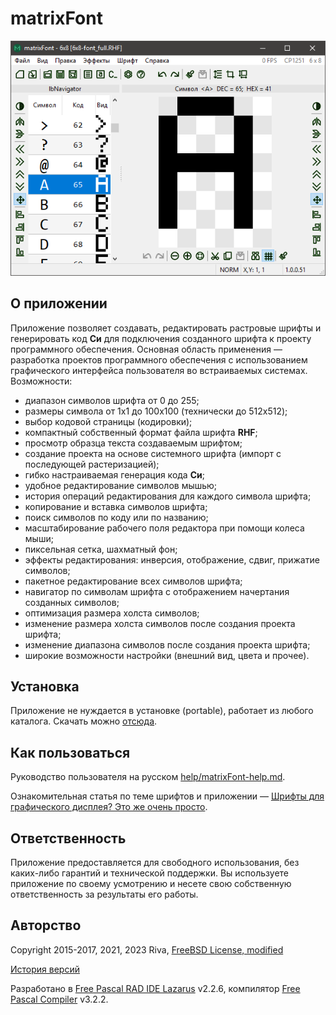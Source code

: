 ﻿# matrixFont



![](help/screenshots/s1.png)



## О приложении

Приложение позволяет создавать, редактировать растровые шрифты и генерировать код **Си** для подключения созданного шрифта к проекту программного обеспечения. Основная область применения — разработка проектов программного обеспечения с использованием графического интерфейса пользователя во встраиваемых системах. Возможности:

- диапазон символов шрифта от 0 до 255;
- размеры символа от 1х1 до 100х100 (технически до 512x512);
- выбор кодовой страницы (кодировки);
- компактный собственный формат файла шрифта **RHF**;
- просмотр образца текста создаваемым шрифтом;
- создание проекта на основе системного шрифта (импорт с последующей растеризацией);
- гибко настраиваемая генерация кода **Си**;
- удобное редактирование символов мышью;
- история операций редактирования для каждого символа шрифта;
- копирование и вставка символов шрифта;
- поиск символов по коду или по названию;
- масштабирование рабочего поля редактора при помощи колеса мыши;
- пиксельная сетка, шахматный фон;
- эффекты редактирования: инверсия, отображение, сдвиг, прижатие символов;
- пакетное редактирование всех символов шрифта;
- навигатор по символам шрифта с отображением начертания созданных символов;
- оптимизация размера холста символов;
- изменение размера холста символов после создания проекта шрифта;
- изменение диапазона символов после создания проекта шрифта;
- широкие возможности настройки (внешний вид, цвета и прочее).



## Установка

Приложение не нуждается в установке (portable), работает из любого каталога. Скачать можно [отсюда](https://gitlab.com/riva-lab/matrixFont/-/releases).



## Как пользоваться

Руководство пользователя на русском [help/matrixFont-help.md](help/matrixFont-help.md).

Ознакомительная статья по теме шрифтов и приложении — [Шрифты для графического дисплея? Это же очень просто](article/mf-article.md).



## Ответственность

Приложение предоставляется для свободного использования, без каких-либо гарантий и технической поддержки. Вы используете приложение по своему усмотрению и несете свою собственную ответственность за результаты его работы.



## Авторство

Copyright 2015-2017, 2021, 2023 Riva, [FreeBSD License, modified](license.md)

[История версий](versions.md)

Разработано в [Free Pascal RAD IDE Lazarus](http://www.lazarus-ide.org) v2.2.6, компилятор [Free Pascal Compiler](https://freepascal.org) v3.2.2.

